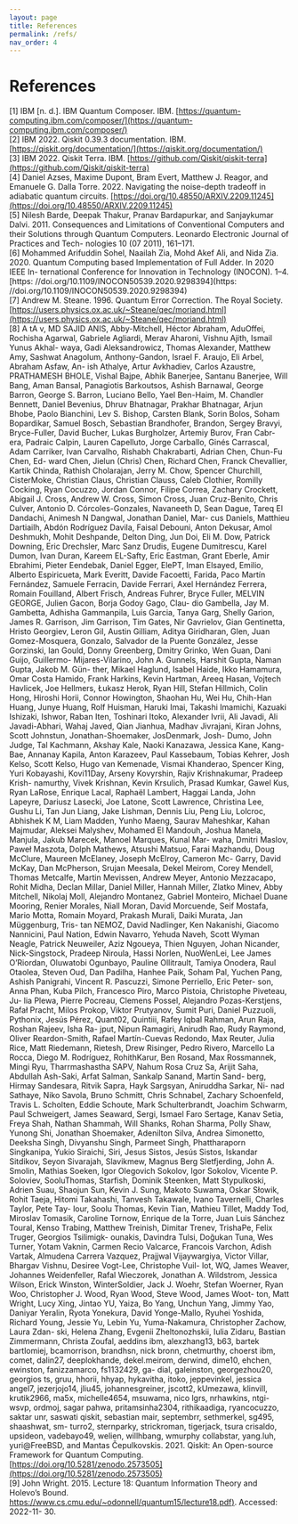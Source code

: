 ```yaml
---
layout: page
title: References
permalink: /refs/
nav_order: 4
---
```


# References

[1] IBM [n. d.]. IBM Quantum Composer. IBM. [https://quantum-computing.ibm.com/composer/](https://quantum-computing.ibm.com/composer/)<br>
[2] IBM 2022. Qiskit 0.39.3 documentation. IBM. [https://qiskit.org/documentation/](https://qiskit.org/documentation/)<br>
[3] IBM 2022. Qiskit Terra. IBM. [https://github.com/Qiskit/qiskit-terra](https://github.com/Qiskit/qiskit-terra)<br>
[4] Daniel Azses, Maxime Dupont, Bram Evert, Matthew J. Reagor, and Emanuele
G. Dalla Torre. 2022. Navigating the noise-depth tradeoff in adiabatic quantum
circuits. [https://doi.org/10.48550/ARXIV.2209.11245](https://doi.org/10.48550/ARXIV.2209.11245)<br>
[5] Nilesh Barde, Deepak Thakur, Pranav Bardapurkar, and Sanjaykumar Dalvi. 2011.
Consequences and Limitations of Conventional Computers and their Solutions
through Quantum Computers. Leonardo Electronic Journal of Practices and Tech-
nologies 10 (07 2011), 161–171.<br>
[6] Mohammed Arifuddin Sohel, Naailah Zia, Mohd Akef Ali, and Nida Zia. 2020.
Quantum Computing based Implementation of Full Adder. In 2020 IEEE In-
ternational Conference for Innovation in Technology (INOCON). 1–4. [https:
//doi.org/10.1109/INOCON50539.2020.9298394](https:
//doi.org/10.1109/INOCON50539.2020.9298394)<br>
[7] Andrew M. Steane. 1996. Quantum Error Correction. The Royal Society. [https://users.physics.ox.ac.uk/~Steane/qec/moriand.html](https://users.physics.ox.ac.uk/~Steane/qec/moriand.html)<br>
[8] A tA v, MD SAJID ANIS, Abby-Mitchell, Héctor Abraham, AduOffei, Rochisha
Agarwal, Gabriele Agliardi, Merav Aharoni, Vishnu Ajith, Ismail Yunus Akhal-
waya, Gadi Aleksandrowicz, Thomas Alexander, Matthew Amy, Sashwat
Anagolum, Anthony-Gandon, Israel F. Araujo, Eli Arbel, Abraham Asfaw, An-
ish Athalye, Artur Avkhadiev, Carlos Azaustre, PRATHAMESH BHOLE, Vishal
Bajpe, Abhik Banerjee, Santanu Banerjee, Will Bang, Aman Bansal, Panagiotis
Barkoutsos, Ashish Barnawal, George Barron, George S. Barron, Luciano Bello,
Yael Ben-Haim, M. Chandler Bennett, Daniel Bevenius, Dhruv Bhatnagar, Prakhar
Bhatnagar, Arjun Bhobe, Paolo Bianchini, Lev S. Bishop, Carsten Blank, Sorin
Bolos, Soham Bopardikar, Samuel Bosch, Sebastian Brandhofer, Brandon, Sergey
Bravyi, Bryce-Fuller, David Bucher, Lukas Burgholzer, Artemiy Burov, Fran Cabr-
era, Padraic Calpin, Lauren Capelluto, Jorge Carballo, Ginés Carrascal, Adam
Carriker, Ivan Carvalho, Rishabh Chakrabarti, Adrian Chen, Chun-Fu Chen, Ed-
ward Chen, Jielun (Chris) Chen, Richard Chen, Franck Chevallier, Kartik Chinda,
Rathish Cholarajan, Jerry M. Chow, Spencer Churchill, CisterMoke, Christian
Claus, Christian Clauss, Caleb Clothier, Romilly Cocking, Ryan Cocuzzo, Jordan
Connor, Filipe Correa, Zachary Crockett, Abigail J. Cross, Andrew W. Cross, Simon
Cross, Juan Cruz-Benito, Chris Culver, Antonio D. Córcoles-Gonzales, Navaneeth
D, Sean Dague, Tareq El Dandachi, Animesh N Dangwal, Jonathan Daniel, Mar-
cus Daniels, Matthieu Dartiailh, Abdón Rodríguez Davila, Faisal Debouni, Anton
Dekusar, Amol Deshmukh, Mohit Deshpande, Delton Ding, Jun Doi, Eli M. Dow,
Patrick Downing, Eric Drechsler, Marc Sanz Drudis, Eugene Dumitrescu, Karel
Dumon, Ivan Duran, Kareem EL-Safty, Eric Eastman, Grant Eberle, Amir Ebrahimi,
Pieter Eendebak, Daniel Egger, ElePT, Iman Elsayed, Emilio, Alberto Espiricueta,
Mark Everitt, Davide Facoetti, Farida, Paco Martín Fernández, Samuele Ferracin,
Davide Ferrari, Axel Hernández Ferrera, Romain Fouilland, Albert Frisch, Andreas
Fuhrer, Bryce Fuller, MELVIN GEORGE, Julien Gacon, Borja Godoy Gago, Clau-
dio Gambella, Jay M. Gambetta, Adhisha Gammanpila, Luis Garcia, Tanya Garg,
Shelly Garion, James R. Garrison, Jim Garrison, Tim Gates, Nir Gavrielov, Gian
Gentinetta, Hristo Georgiev, Leron Gil, Austin Gilliam, Aditya Giridharan, Glen,
Juan Gomez-Mosquera, Gonzalo, Salvador de la Puente González, Jesse Gorzinski,
Ian Gould, Donny Greenberg, Dmitry Grinko, Wen Guan, Dani Guijo, Guillermo-
Mijares-Vilarino, John A. Gunnels, Harshit Gupta, Naman Gupta, Jakob M. Gün-
ther, Mikael Haglund, Isabel Haide, Ikko Hamamura, Omar Costa Hamido, Frank
Harkins, Kevin Hartman, Areeq Hasan, Vojtech Havlicek, Joe Hellmers, Łukasz
Herok, Ryan Hill, Stefan Hillmich, Colin Hong, Hiroshi Horii, Connor Howington,
Shaohan Hu, Wei Hu, Chih-Han Huang, Junye Huang, Rolf Huisman, Haruki
Imai, Takashi Imamichi, Kazuaki Ishizaki, Ishwor, Raban Iten, Toshinari Itoko,
Alexander Ivrii, Ali Javadi, Ali Javadi-Abhari, Wahaj Javed, Qian Jianhua, Madhav
Jivrajani, Kiran Johns, Scott Johnstun, Jonathan-Shoemaker, JosDenmark, Josh-
Dumo, John Judge, Tal Kachmann, Akshay Kale, Naoki Kanazawa, Jessica Kane,
Kang-Bae, Annanay Kapila, Anton Karazeev, Paul Kassebaum, Tobias Kehrer, Josh
Kelso, Scott Kelso, Hugo van Kemenade, Vismai Khanderao, Spencer King, Yuri
Kobayashi, Kovi11Day, Arseny Kovyrshin, Rajiv Krishnakumar, Pradeep Krish-
namurthy, Vivek Krishnan, Kevin Krsulich, Prasad Kumkar, Gawel Kus, Ryan
LaRose, Enrique Lacal, Raphaël Lambert, Haggai Landa, John Lapeyre, Dariusz
Lasecki, Joe Latone, Scott Lawrence, Christina Lee, Gushu Li, Tan Jun Liang, Jake
Lishman, Dennis Liu, Peng Liu, Lolcroc, Abhishek K M, Liam Madden, Yunho
Maeng, Saurav Maheshkar, Kahan Majmudar, Aleksei Malyshev, Mohamed El
Mandouh, Joshua Manela, Manjula, Jakub Marecek, Manoel Marques, Kunal Mar-
waha, Dmitri Maslov, Paweł Maszota, Dolph Mathews, Atsushi Matsuo, Farai
Mazhandu, Doug McClure, Maureen McElaney, Joseph McElroy, Cameron Mc-
Garry, David McKay, Dan McPherson, Srujan Meesala, Dekel Meirom, Corey
Mendell, Thomas Metcalfe, Martin Mevissen, Andrew Meyer, Antonio Mezzacapo,
Rohit Midha, Declan Millar, Daniel Miller, Hannah Miller, Zlatko Minev, Abby
Mitchell, Nikolaj Moll, Alejandro Montanez, Gabriel Monteiro, Michael Duane
Mooring, Renier Morales, Niall Moran, David Morcuende, Seif Mostafa, Mario
Motta, Romain Moyard, Prakash Murali, Daiki Murata, Jan Müggenburg, Tris-
tan NEMOZ, David Nadlinger, Ken Nakanishi, Giacomo Nannicini, Paul Nation,
Edwin Navarro, Yehuda Naveh, Scott Wyman Neagle, Patrick Neuweiler, Aziz
Ngoueya, Thien Nguyen, Johan Nicander, Nick-Singstock, Pradeep Niroula, Hassi
Norlen, NuoWenLei, Lee James O’Riordan, Oluwatobi Ogunbayo, Pauline Ollitrault,
Tamiya Onodera, Raul Otaolea, Steven Oud, Dan Padilha, Hanhee Paik, Soham Pal,
Yuchen Pang, Ashish Panigrahi, Vincent R. Pascuzzi, Simone Perriello, Eric Peter-
son, Anna Phan, Kuba Pilch, Francesco Piro, Marco Pistoia, Christophe Piveteau, Ju-
lia Plewa, Pierre Pocreau, Clemens Possel, Alejandro Pozas-Kerstjens, Rafał Pracht,
Milos Prokop, Viktor Prutyanov, Sumit Puri, Daniel Puzzuoli, Pythonix, Jesús
Pérez, Quant02, Quintiii, Rafey Iqbal Rahman, Arun Raja, Roshan Rajeev, Isha Ra-
jput, Nipun Ramagiri, Anirudh Rao, Rudy Raymond, Oliver Reardon-Smith, Rafael
Martín-Cuevas Redondo, Max Reuter, Julia Rice, Matt Riedemann, Rietesh, Drew
Risinger, Pedro Rivero, Marcello La Rocca, Diego M. Rodríguez, RohithKarur, Ben
Rosand, Max Rossmannek, Mingi Ryu, Tharrmashastha SAPV, Nahum Rosa Cruz
Sa, Arijit Saha, Abdullah Ash-Saki, Arfat Salman, Sankalp Sanand, Martin Sand-
berg, Hirmay Sandesara, Ritvik Sapra, Hayk Sargsyan, Aniruddha Sarkar, Ni-
nad Sathaye, Niko Savola, Bruno Schmitt, Chris Schnabel, Zachary Schoenfeld,
Travis L. Scholten, Eddie Schoute, Mark Schulterbrandt, Joachim Schwarm, Paul
Schweigert, James Seaward, Sergi, Ismael Faro Sertage, Kanav Setia, Freya Shah,
Nathan Shammah, Will Shanks, Rohan Sharma, Polly Shaw, Yunong Shi, Jonathan
Shoemaker, Adenilton Silva, Andrea Simonetto, Deeksha Singh, Divyanshu Singh,
Parmeet Singh, Phattharaporn Singkanipa, Yukio Siraichi, Siri, Jesus Sistos, Jesús
Sistos, Iskandar Sitdikov, Seyon Sivarajah, Slavikmew, Magnus Berg Sletfjerding,
John A. Smolin, Mathias Soeken, Igor Olegovich Sokolov, Igor Sokolov, Vicente P.
Soloviev, SooluThomas, Starfish, Dominik Steenken, Matt Stypulkoski, Adrien
Suau, Shaojun Sun, Kevin J. Sung, Makoto Suwama, Oskar Słowik, Rohit Taeja,
Hitomi Takahashi, Tanvesh Takawale, Ivano Tavernelli, Charles Taylor, Pete Tay-
lour, Soolu Thomas, Kevin Tian, Mathieu Tillet, Maddy Tod, Miroslav Tomasik,
Caroline Tornow, Enrique de la Torre, Juan Luis Sánchez Toural, Kenso Trabing,
Matthew Treinish, Dimitar Trenev, TrishaPe, Felix Truger, Georgios Tsilimigk-
ounakis, Davindra Tulsi, Doğukan Tuna, Wes Turner, Yotam Vaknin, Carmen Recio
Valcarce, Francois Varchon, Adish Vartak, Almudena Carrera Vazquez, Prajjwal
Vijaywargiya, Victor Villar, Bhargav Vishnu, Desiree Vogt-Lee, Christophe Vuil-
lot, WQ, James Weaver, Johannes Weidenfeller, Rafal Wieczorek, Jonathan A.
Wildstrom, Jessica Wilson, Erick Winston, WinterSoldier, Jack J. Woehr, Stefan
Woerner, Ryan Woo, Christopher J. Wood, Ryan Wood, Steve Wood, James Woot-
ton, Matt Wright, Lucy Xing, Jintao YU, Yaiza, Bo Yang, Unchun Yang, Jimmy Yao,
Daniyar Yeralin, Ryota Yonekura, David Yonge-Mallo, Ryuhei Yoshida, Richard
Young, Jessie Yu, Lebin Yu, Yuma-Nakamura, Christopher Zachow, Laura Zdan-
ski, Helena Zhang, Evgenii Zheltonozhskii, Iulia Zidaru, Bastian Zimmermann,
Christa Zoufal, aeddins ibm, alexzhang13, b63, bartek bartlomiej, bcamorrison,
brandhsn, nick bronn, chetmurthy, choerst ibm, comet, dalin27, deeplokhande,
dekel.meirom, derwind, dime10, ehchen, ewinston, fanizzamarco, fs1132429, ga-
dial, galeinston, georgezhou20, georgios ts, gruu, hhorii, hhyap, hykavitha, itoko,
jeppevinkel, jessica angel7, jezerjojo14, jliu45, johannesgreiner, jscott2, kUmezawa,
klinvill, krutik2966, ma5x, michelle4654, msuwama, nico lgrs, nrhawkins, ntgi-
wsvp, ordmoj, sagar pahwa, pritamsinha2304, rithikaadiga, ryancocuzzo, saktar
unr, saswati qiskit, sebastian mair, septembrr, sethmerkel, sg495, shaashwat, sm-
turro2, sternparky, strickroman, tigerjack, tsura crisaldo, upsideon, vadebayo49,
welien, willhbang, wmurphy collabstar, yang.luh, yuri@FreeBSD, and Mantas
Čepulkovskis. 2021. Qiskit: An Open-source Framework for Quantum Computing.
[https://doi.org/10.5281/zenodo.2573505](https://doi.org/10.5281/zenodo.2573505)<br>
[9] John Wright. 2015. Lecture 18: Quantum Information Theory and Holevo’s Bound.
[https://www.cs.cmu.edu/~odonnell/quantum15/lecture18.pdf)](https://www.cs.cmu.edu/~odonnell/quantum15/lecture18.pdf). Accessed: 2022-11- 30.
